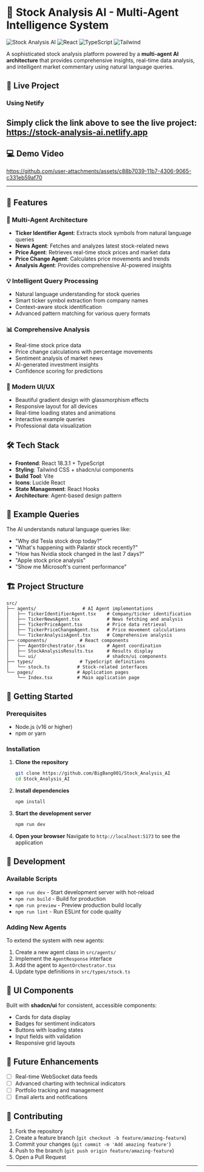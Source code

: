 # 🤖 Stock Analysis AI - Multi-Agent Intelligence System

![Stock Analysis AI](https://img.shields.io/badge/AI-Powered-blue) ![React](https://img.shields.io/badge/React-18.3.1-61dafb) ![TypeScript](https://img.shields.io/badge/TypeScript-Latest-3178c6) ![Tailwind](https://img.shields.io/badge/Tailwind-CSS-38bdf8)

A sophisticated stock analysis platform powered by a **multi-agent AI architecture** that provides comprehensive insights, real-time data analysis, and intelligent market commentary using natural language queries.

## 📱 Live Project

### Using Netify
Simply click the link above to see the live project: https://stock-analysis-ai.netlify.app
---

## 💻 Demo Video


https://github.com/user-attachments/assets/c88b7039-11b7-4306-9065-c331eb59af70

---

## 🚀 Features

### 🧠 Multi-Agent Architecture
- **Ticker Identifier Agent**: Extracts stock symbols from natural language queries
- **News Agent**: Fetches and analyzes latest stock-related news
- **Price Agent**: Retrieves real-time stock prices and market data
- **Price Change Agent**: Calculates price movements and trends
- **Analysis Agent**: Provides comprehensive AI-powered insights

### 💡 Intelligent Query Processing
- Natural language understanding for stock queries
- Smart ticker symbol extraction from company names
- Context-aware stock identification
- Advanced pattern matching for various query formats

### 📊 Comprehensive Analysis
- Real-time stock price data
- Price change calculations with percentage movements
- Sentiment analysis of market news
- AI-generated investment insights
- Confidence scoring for predictions

### 🎨 Modern UI/UX
- Beautiful gradient design with glassmorphism effects
- Responsive layout for all devices
- Real-time loading states and animations
- Interactive example queries
- Professional data visualization

## 🛠️ Tech Stack

- **Frontend**: React 18.3.1 + TypeScript
- **Styling**: Tailwind CSS + shadcn/ui components
- **Build Tool**: Vite
- **Icons**: Lucide React
- **State Management**: React Hooks
- **Architecture**: Agent-based design pattern

## 🎯 Example Queries

The AI understands natural language queries like:

- "Why did Tesla stock drop today?"
- "What's happening with Palantir stock recently?"
- "How has Nvidia stock changed in the last 7 days?"
- "Apple stock price analysis"
- "Show me Microsoft's current performance"

## 🏗️ Project Structure

```
src/
├── agents/                 # AI Agent implementations
│   ├── TickerIdentifierAgent.tsx    # Company/ticker identification
│   ├── TickerNewsAgent.tsx          # News fetching and analysis
│   ├── TickerPriceAgent.tsx         # Price data retrieval
│   ├── TickerPriceChangeAgent.tsx   # Price movement calculations
│   └── TickerAnalysisAgent.tsx      # Comprehensive analysis
├── components/            # React components
│   ├── AgentOrchestrator.tsx        # Agent coordination
│   ├── StockAnalysisResults.tsx     # Results display
│   └── ui/                          # shadcn/ui components
├── types/                 # TypeScript definitions
│   └── stock.ts          # Stock-related interfaces
└── pages/                # Application pages
    └── Index.tsx         # Main application page
```

## 🚦 Getting Started

### Prerequisites

- Node.js (v16 or higher)
- npm or yarn

### Installation

1. **Clone the repository**
   ```bash
   git clone https://github.com/BigBang001/Stock_Analysis_AI
   cd Stock_Analysis_AI
   ```

2. **Install dependencies**
   ```bash
   npm install
   ```

3. **Start the development server**
   ```bash
   npm run dev
   ```

4. **Open your browser**
   Navigate to `http://localhost:5173` to see the application

## 🔧 Development

### Available Scripts

- `npm run dev` - Start development server with hot-reload
- `npm run build` - Build for production
- `npm run preview` - Preview production build locally
- `npm run lint` - Run ESLint for code quality

### Adding New Agents

To extend the system with new agents:

1. Create a new agent class in `src/agents/`
2. Implement the `AgentResponse` interface
3. Add the agent to `AgentOrchestrator.tsx`
4. Update type definitions in `src/types/stock.ts`

## 🎨 UI Components

Built with **shadcn/ui** for consistent, accessible components:
- Cards for data display
- Badges for sentiment indicators
- Buttons with loading states
- Input fields with validation
- Responsive grid layouts

## 🔮 Future Enhancements

- [ ] Real-time WebSocket data feeds
- [ ] Advanced charting with technical indicators
- [ ] Portfolio tracking and management
- [ ] Email alerts and notifications

## 🤝 Contributing

1. Fork the repository
2. Create a feature branch (`git checkout -b feature/amazing-feature`)
3. Commit your changes (`git commit -m 'Add amazing feature'`)
4. Push to the branch (`git push origin feature/amazing-feature`)
5. Open a Pull Request

---
